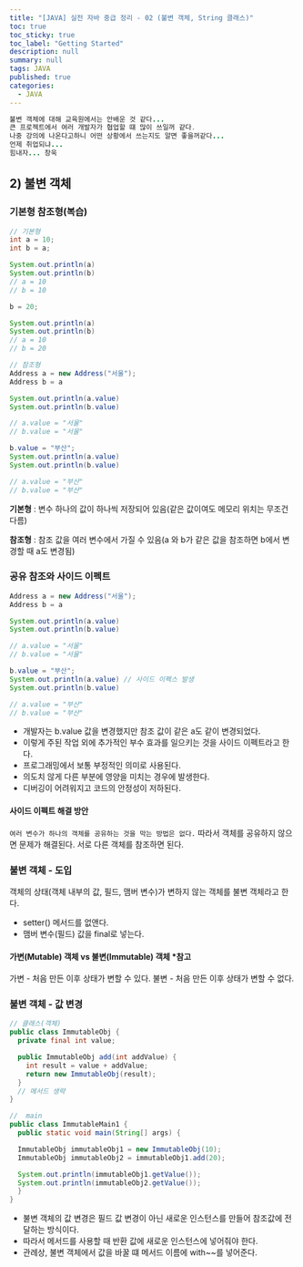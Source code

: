 ```yaml
---
title: "[JAVA] 실전 자바 중급 정리 - 02 (불변 객체, String 클래스)"
toc: true
toc_sticky: true
toc_label: "Getting Started"
description: null
summary: null
tags: JAVA
published: true
categories:
  - JAVA
---
```


```java
불변 객체에 대해 교육원에서는 안배운 것 같다...
큰 프로젝트에서 여러 개발자가 협업할 떄 많이 쓰일꺼 같다.
나중 강의에 나온다고하니 어떤 상황에서 쓰는지도 알면 좋을꺼같다...
언제 취업되냐...
힘내자... 창욱
```
## 2) 불변 객체

### 기본형 참조형(복습)
```java
// 기본형
int a = 10;
int b = a;

System.out.println(a)
System.out.println(b)
// a = 10
// b = 10

b = 20;

System.out.println(a)
System.out.println(b)
// a = 10
// b = 20

// 참조형
Address a = new Address("서울");
Address b = a

System.out.println(a.value)
System.out.println(b.value)

// a.value = "서울"
// b.value = "서울"

b.value = "부산";
System.out.println(a.value)
System.out.println(b.value)

// a.value = "부산"
// b.value = "부산"
```
__기본형__ : 변수 하나의 값이 하나씩 저장되어 있음(같은 값이여도 메모리 위치는 무조건 다름)

__참조형__ : 참조 값을 여러 변수에서 가질 수 있음(a 와 b가 같은 값을 참조하면 b에서 변경할 때 a도 변경됨)

### 공유 참조와 사이드 이펙트

```java
Address a = new Address("서울");
Address b = a

System.out.println(a.value)
System.out.println(b.value)

// a.value = "서울"
// b.value = "서울"

b.value = "부산";
System.out.println(a.value) // 사이드 이펙스 발생
System.out.println(b.value)

// a.value = "부산"
// b.value = "부산"
````

- 개발자는 b.value 값을 변경했지만 참조 값이 같은 a도  같이 변경되었다.
- 이렇게 주된 작업 외에 추가적인 부수 효과를 일으키는 것을 사이드 이펙트라고 한다.
- 프로그래밍에서 보통 부정적인 의미로 사용된다.
- 의도치 않게 다른 부분에 영양을 미치는 경우에 발생한다.
- 디버깅이 어려워지고 코드의 안정성이 저하된다.

#### 사이드 이펙트 해결 방안

`여러 변수가 하나의 객체를 공유하는 것을 막는 방법은 없다.`
따라서 객체를 공유하지 않으면 문제가 해결된다. 서로 다른 객체를 참조하면 된다.

### 불변 객체 - 도입
객체의 상태(객체 내부의 값, 필드, 맴버 변수)가 변하지 않는 객체를 불변 객체라고 한다.
- setter() 메서드를 없앤다.
- 맴버 변수(필드) 값을 final로 넣는다.
 
 #### 가변(Mutable) 객체 vs 불변(Immutable) 객체 *참고
 가변 - 처음 만든 이후 상태가 변할 수 있다.
 불변 - 처음 만든 이후 상태가 변할 수 없다.

 ### 불변 객체 - 값 변경
```java
// 클래스(객체)
public class ImmutableObj {
  private final int value;

  public ImmutableObj add(int addValue) {
    int result = value + addValue;
    return new ImmutableObj(result);
  }
  // 메서드 생략
}

//  main
public class ImmutableMain1 {
  public static void main(String[] args) {

  ImmutableObj immutableObj1 = new ImmutableObj(10);
  ImmutableObj immutableObj2 = immutableObj1.add(20);

  System.out.println(immutableObj1.getValue());
  System.out.println(immutableObj2.getValue());
  }
}
```

- 불변 객체의 값 변경은 필드 값 변경이 아닌 새로운 인스턴스를 만들어 참조값에 전달하는 방식이다.
- 따라서 메서드를 사용할 때 반환 값에 새로운 인스턴스에 넣어줘야 한다.
- 관례상, 불변 객체에서 값을 바꿀 떄 메서드 이름에 with~~를 넣어준다.